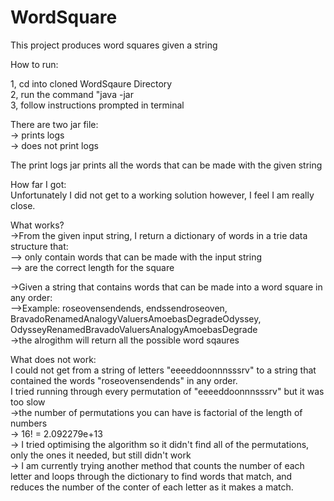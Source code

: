 # WordSquare
This project produces word squares given a string  
  
How to run:  
  
1, cd into cloned WordSqaure Directory  
2, run the command "java -jar <wordSqaure jar file>  
3, follow instructions prompted in terminal  

There are two jar file:  
-> prints logs  
-> does not print logs  
  
The print logs jar prints all the words that can be made with the given string  
  
How far I got:  
Unfortunately I did not get to a working solution however, I feel I am really close.  
  
What works?  
->From the given input string, I return a dictionary of words in a trie data structure that:  
--> only contain words that can be made with the input string  
--> are the correct length for the square  
  
->Given a string that contains words that can be made into a word square in any order:  
-->Example: roseovensendends, endssendroseoven, BravadoRenamedAnalogyValuersAmoebasDegradeOdyssey, OdysseyRenamedBravadoValuersAnalogyAmoebasDegrade  
->the alrogithm will return all the possible word sqaures  
  
What does not work:  
I could not get from a string of letters "eeeeddoonnnsssrv" to a string that contained the words "roseovensendends" in any order.  
I tried running through every permutation of "eeeeddoonnnsssrv" but it was too slow  
->the number of permutations you can have is factorial of the length of numbers  
-> 16! = 2.092279e+13  
-> I tried optimising the algorithm so it didn't find all of the permutations, only the ones it needed, but still didn't work  
-> I am currently trying another method that counts the number of each letter and loops through the dictionary to find words that match, and reduces the number of the conter of each letter as it makes a match.  
